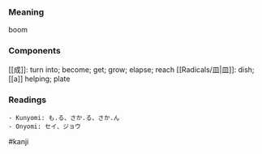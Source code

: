 ### Meaning

boom

### Components

[[成]]: turn into; become; get; grow; elapse; reach [[Radicals/皿|皿]]: dish; [[a]] helping; plate

### Readings

```
- Kunyomi: も.る、さか.る、さか.ん
- Onyomi: セイ、ジョウ
```

#kanji